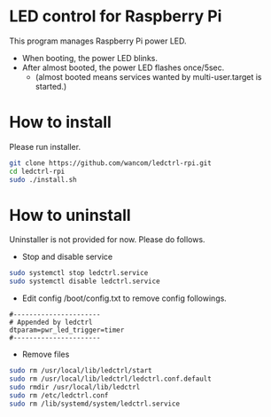 # LED control for Raspberry Pi
This program manages Raspberry Pi power LED.
- When booting, the power LED blinks.
- After almost booted, the power LED flashes once/5sec.
  - (almost booted means services wanted by multi-user.target is started.)

# How to install
Please run installer.

``` sh
git clone https://github.com/wancom/ledctrl-rpi.git
cd ledctrl-rpi
sudo ./install.sh
```

# How to uninstall
Uninstaller is not provided for now.
Please do follows.

- Stop and disable service
``` sh
sudo systemctl stop ledctrl.service
sudo systemctl disable ledctrl.service
```

- Edit config /boot/config.txt to remove config followings.
```
#----------------------
# Appended by ledctrl
dtparam=pwr_led_trigger=timer
#----------------------
```

- Remove files
``` sh
sudo rm /usr/local/lib/ledctrl/start
sudo rm /usr/local/lib/ledctrl/ledctrl.conf.default
sudo rmdir /usr/local/lib/ledctrl
sudo rm /etc/ledctrl.conf
sudo rm /lib/systemd/system/ledctrl.service
```